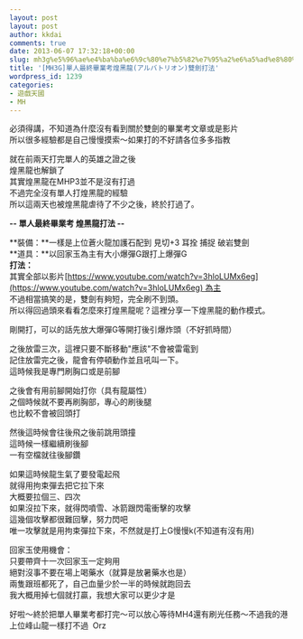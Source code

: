 ```yaml
---
layout: post
layout: post
author: kkdai
comments: true
date: 2013-06-07 17:32:18+00:00
slug: mh3g%e5%96%ae%e4%ba%ba%e6%9c%80%e7%b5%82%e7%95%a2%e6%a5%ad%e8%80%83%e7%85%8c%e9%bb%91%e9%be%8d%e3%82%a2%e3%83%ab%e3%83%90%e3%83%88%e3%83%aa%e3%82%aa%e3%83%b3%e9%9b%99%e5%8a%8d%e6%89%93%e6%b3%95
title: '[MH3G]單人最終畢業考煌黑龍(アルバトリオン)雙劍打法'
wordpress_id: 1239
categories:
- 遊戲天國
- MH
---
```


必須得講，不知道為什麼沒有看到關於雙劍的畢業考文章或是影片  
所以很多經驗都是自己慢慢摸索～如果打的不好請各位多多指教  

就在前兩天打完單人的英雄之證之後  
煌黑龍也解鎖了  
其實煌黑龍在MHP3並不是沒有打過  
不過完全沒有單人打煌黑龍的經驗  
所以這兩天也被煌黑龍虐待了不少之後，終於打過了。 




**-- 單人最終畢業考 煌黑龍打法 --**




**裝備：**一樣是上位蒼火龍加護石配到 見切+3 耳拴 捕捉 破岩雙劍  
**道具：**以回家玉為主有大小爆彈G跟打上爆彈G  
**打法：**  
其實全部以影片[https://www.youtube.com/watch?v=3hloLUMx6eg](https://www.youtube.com/watch?v=3hloLUMx6eg) 為主  
不過相當搞笑的是，雙劍有夠短，完全刷不到頭。   
所以得回過頭來看看怎麼來打煌黑龍呢？這裡分享一下煌黑龍的動作模式。




剛開打，可以的話先放大爆彈G等開打後引爆炸頭（不好抓時間）




之後放雷三次，這裡只要不斷移動"應該"不會被雷電到  
記住放雷完之後，龍會有停頓動作並且吼叫一下。  
這時候我是專門刷胸口或是前腳




之後會有用前腳開始打你（具有龍屬性）  
之個時候就不要再刷胸部，專心的刷後腿  
也比較不會被回頭打




然後這時候會往後飛之後前跳用頭撞  
這時候一樣繼續刷後腳  
一有空檔就往後腳鑽




如果這時候龍生氣了要發電起飛  
就得用拘束彈去把它拉下來  
大概要拉個三、四次  
如果沒拉下來，就得閃噴雪、冰箭跟閃電衝擊的攻擊  
這幾個攻擊都很難回擊，努力閃吧  
唯一攻擊就是用拘束彈拉下來，不然就是打上G慢慢k(不知道有沒有用) 




回家玉使用機會：  
只要帶齊十一次回家玉一定夠用  
絕對沒事不要在場上喝藥水（就算是放暑藥水也是）  
兩隻跟班都死了，自己血量少於一半的時候就跑回去  
我大概用掉七個就打贏，我想大家可以更少才是 









好啦～終於把單人畢業考都打完～可以放心等待MH4還有刷光任務～不過我的港上位峰山龍一樣打不過  Orz









 
